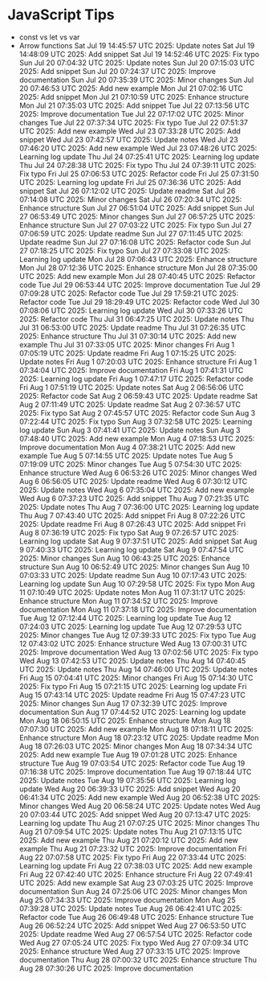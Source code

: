# JavaScript Tips
- const vs let vs var
- Arrow functions
Sat Jul 19 14:45:57 UTC 2025: Update notes
Sat Jul 19 14:48:09 UTC 2025: Add snippet
Sat Jul 19 14:52:46 UTC 2025: Fix typo
Sun Jul 20 07:04:32 UTC 2025: Update notes
Sun Jul 20 07:15:03 UTC 2025: Add snippet
Sun Jul 20 07:24:37 UTC 2025: Improve documentation
Sun Jul 20 07:35:39 UTC 2025: Minor changes
Sun Jul 20 07:46:53 UTC 2025: Add new example
Mon Jul 21 07:02:16 UTC 2025: Add snippet
Mon Jul 21 07:10:59 UTC 2025: Enhance structure
Mon Jul 21 07:35:03 UTC 2025: Add snippet
Tue Jul 22 07:13:56 UTC 2025: Improve documentation
Tue Jul 22 07:17:02 UTC 2025: Minor changes
Tue Jul 22 07:37:34 UTC 2025: Fix typo
Tue Jul 22 07:51:37 UTC 2025: Add new example
Wed Jul 23 07:33:28 UTC 2025: Add snippet
Wed Jul 23 07:42:57 UTC 2025: Update notes
Wed Jul 23 07:46:20 UTC 2025: Add new example
Wed Jul 23 07:48:26 UTC 2025: Learning log update
Thu Jul 24 07:25:41 UTC 2025: Learning log update
Thu Jul 24 07:28:38 UTC 2025: Fix typo
Thu Jul 24 07:39:11 UTC 2025: Fix typo
Fri Jul 25 07:06:53 UTC 2025: Refactor code
Fri Jul 25 07:31:50 UTC 2025: Learning log update
Fri Jul 25 07:36:36 UTC 2025: Add snippet
Sat Jul 26 07:12:02 UTC 2025: Update readme
Sat Jul 26 07:14:08 UTC 2025: Minor changes
Sat Jul 26 07:20:34 UTC 2025: Enhance structure
Sun Jul 27 06:51:04 UTC 2025: Add snippet
Sun Jul 27 06:53:49 UTC 2025: Minor changes
Sun Jul 27 06:57:25 UTC 2025: Enhance structure
Sun Jul 27 07:03:22 UTC 2025: Fix typo
Sun Jul 27 07:06:59 UTC 2025: Update readme
Sun Jul 27 07:11:45 UTC 2025: Update readme
Sun Jul 27 07:16:08 UTC 2025: Refactor code
Sun Jul 27 07:18:25 UTC 2025: Fix typo
Sun Jul 27 07:33:08 UTC 2025: Learning log update
Mon Jul 28 07:06:43 UTC 2025: Enhance structure
Mon Jul 28 07:12:36 UTC 2025: Enhance structure
Mon Jul 28 07:35:00 UTC 2025: Add new example
Mon Jul 28 07:40:45 UTC 2025: Refactor code
Tue Jul 29 06:53:44 UTC 2025: Improve documentation
Tue Jul 29 07:09:28 UTC 2025: Refactor code
Tue Jul 29 17:59:21 UTC 2025: Refactor code
Tue Jul 29 18:29:49 UTC 2025: Refactor code
Wed Jul 30 07:08:06 UTC 2025: Learning log update
Wed Jul 30 07:33:26 UTC 2025: Refactor code
Thu Jul 31 06:47:25 UTC 2025: Update notes
Thu Jul 31 06:53:00 UTC 2025: Update readme
Thu Jul 31 07:26:35 UTC 2025: Enhance structure
Thu Jul 31 07:30:14 UTC 2025: Add new example
Thu Jul 31 07:33:05 UTC 2025: Minor changes
Fri Aug  1 07:05:19 UTC 2025: Update readme
Fri Aug  1 07:15:25 UTC 2025: Update notes
Fri Aug  1 07:20:03 UTC 2025: Enhance structure
Fri Aug  1 07:34:04 UTC 2025: Improve documentation
Fri Aug  1 07:41:31 UTC 2025: Learning log update
Fri Aug  1 07:47:17 UTC 2025: Refactor code
Fri Aug  1 07:51:19 UTC 2025: Update notes
Sat Aug  2 06:56:06 UTC 2025: Refactor code
Sat Aug  2 06:59:43 UTC 2025: Update readme
Sat Aug  2 07:11:49 UTC 2025: Update readme
Sat Aug  2 07:36:57 UTC 2025: Fix typo
Sat Aug  2 07:45:57 UTC 2025: Refactor code
Sun Aug  3 07:22:44 UTC 2025: Fix typo
Sun Aug  3 07:32:58 UTC 2025: Learning log update
Sun Aug  3 07:41:41 UTC 2025: Update notes
Sun Aug  3 07:48:40 UTC 2025: Add new example
Mon Aug  4 07:18:53 UTC 2025: Improve documentation
Mon Aug  4 07:38:21 UTC 2025: Add new example
Tue Aug  5 07:14:55 UTC 2025: Update notes
Tue Aug  5 07:19:09 UTC 2025: Minor changes
Tue Aug  5 07:54:30 UTC 2025: Enhance structure
Wed Aug  6 06:53:26 UTC 2025: Minor changes
Wed Aug  6 06:56:05 UTC 2025: Update readme
Wed Aug  6 07:30:12 UTC 2025: Update notes
Wed Aug  6 07:35:04 UTC 2025: Add new example
Wed Aug  6 07:37:23 UTC 2025: Add snippet
Thu Aug  7 07:21:35 UTC 2025: Update notes
Thu Aug  7 07:36:00 UTC 2025: Learning log update
Thu Aug  7 07:43:40 UTC 2025: Add snippet
Fri Aug  8 07:22:26 UTC 2025: Update readme
Fri Aug  8 07:26:43 UTC 2025: Add snippet
Fri Aug  8 07:36:19 UTC 2025: Fix typo
Sat Aug  9 07:26:57 UTC 2025: Learning log update
Sat Aug  9 07:37:51 UTC 2025: Add snippet
Sat Aug  9 07:40:33 UTC 2025: Learning log update
Sat Aug  9 07:47:54 UTC 2025: Minor changes
Sun Aug 10 06:43:25 UTC 2025: Enhance structure
Sun Aug 10 06:52:49 UTC 2025: Minor changes
Sun Aug 10 07:03:33 UTC 2025: Update readme
Sun Aug 10 07:17:43 UTC 2025: Learning log update
Sun Aug 10 07:29:58 UTC 2025: Fix typo
Mon Aug 11 07:10:49 UTC 2025: Update notes
Mon Aug 11 07:31:17 UTC 2025: Enhance structure
Mon Aug 11 07:34:52 UTC 2025: Improve documentation
Mon Aug 11 07:37:18 UTC 2025: Improve documentation
Tue Aug 12 07:12:44 UTC 2025: Learning log update
Tue Aug 12 07:24:03 UTC 2025: Learning log update
Tue Aug 12 07:29:53 UTC 2025: Minor changes
Tue Aug 12 07:39:33 UTC 2025: Fix typo
Tue Aug 12 07:43:02 UTC 2025: Enhance structure
Wed Aug 13 07:00:31 UTC 2025: Improve documentation
Wed Aug 13 07:02:56 UTC 2025: Fix typo
Wed Aug 13 07:42:53 UTC 2025: Update notes
Thu Aug 14 07:40:45 UTC 2025: Update notes
Thu Aug 14 07:46:00 UTC 2025: Update notes
Fri Aug 15 07:04:41 UTC 2025: Minor changes
Fri Aug 15 07:14:30 UTC 2025: Fix typo
Fri Aug 15 07:21:15 UTC 2025: Learning log update
Fri Aug 15 07:43:14 UTC 2025: Update readme
Fri Aug 15 07:47:23 UTC 2025: Minor changes
Sun Aug 17 07:32:39 UTC 2025: Improve documentation
Sun Aug 17 07:44:52 UTC 2025: Learning log update
Mon Aug 18 06:50:15 UTC 2025: Enhance structure
Mon Aug 18 07:07:30 UTC 2025: Add new example
Mon Aug 18 07:18:11 UTC 2025: Enhance structure
Mon Aug 18 07:23:12 UTC 2025: Update readme
Mon Aug 18 07:26:03 UTC 2025: Minor changes
Mon Aug 18 07:34:34 UTC 2025: Add new example
Tue Aug 19 07:01:28 UTC 2025: Enhance structure
Tue Aug 19 07:03:54 UTC 2025: Refactor code
Tue Aug 19 07:16:38 UTC 2025: Improve documentation
Tue Aug 19 07:18:44 UTC 2025: Update notes
Tue Aug 19 07:35:56 UTC 2025: Learning log update
Wed Aug 20 06:39:33 UTC 2025: Add snippet
Wed Aug 20 06:41:34 UTC 2025: Add new example
Wed Aug 20 06:52:38 UTC 2025: Minor changes
Wed Aug 20 06:58:24 UTC 2025: Update notes
Wed Aug 20 07:03:44 UTC 2025: Add snippet
Wed Aug 20 07:13:47 UTC 2025: Learning log update
Thu Aug 21 07:07:25 UTC 2025: Minor changes
Thu Aug 21 07:09:54 UTC 2025: Update notes
Thu Aug 21 07:13:15 UTC 2025: Add new example
Thu Aug 21 07:20:12 UTC 2025: Add new example
Thu Aug 21 07:23:32 UTC 2025: Improve documentation
Fri Aug 22 07:07:58 UTC 2025: Fix typo
Fri Aug 22 07:33:44 UTC 2025: Learning log update
Fri Aug 22 07:38:03 UTC 2025: Add new example
Fri Aug 22 07:42:40 UTC 2025: Enhance structure
Fri Aug 22 07:49:41 UTC 2025: Add new example
Sat Aug 23 07:03:25 UTC 2025: Improve documentation
Sun Aug 24 07:25:06 UTC 2025: Minor changes
Mon Aug 25 07:34:33 UTC 2025: Improve documentation
Mon Aug 25 07:39:28 UTC 2025: Update notes
Tue Aug 26 06:42:41 UTC 2025: Refactor code
Tue Aug 26 06:49:48 UTC 2025: Enhance structure
Tue Aug 26 06:52:24 UTC 2025: Add snippet
Wed Aug 27 06:53:50 UTC 2025: Update readme
Wed Aug 27 06:57:54 UTC 2025: Refactor code
Wed Aug 27 07:05:24 UTC 2025: Fix typo
Wed Aug 27 07:09:34 UTC 2025: Enhance structure
Wed Aug 27 07:33:15 UTC 2025: Improve documentation
Thu Aug 28 07:00:32 UTC 2025: Enhance structure
Thu Aug 28 07:30:26 UTC 2025: Improve documentation
